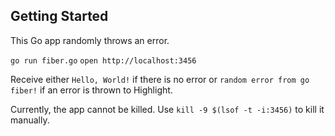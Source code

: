## Getting Started

This Go app randomly throws an error.

`go run fiber.go`
`open http://localhost:3456`

Receive either `Hello, World!` if there is no error or `random error from go fiber!` if an error is thrown to Highlight.

Currently, the app cannot be killed. Use `kill -9 $(lsof -t -i:3456)` to kill it manually.
